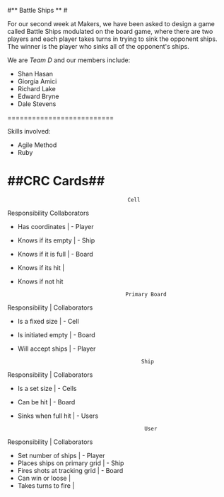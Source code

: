 #** Battle Ships ** #


For our second week at Makers, we have been asked to design a game called Battle Ships modulated on the board game, where there are two players and each player takes turns in trying to sink the opponent ships.
The winner is the player who sinks all of the opponent's ships. 


We are _Team D_ and our members include:

- Shan Hasan
- Giorgia Amici
- Richard Lake
- Edward Bryne
- Dale Stevens

==========================

Skills involved:
- Agile Method
- Ruby



##CRC Cards##
=========
                                          Cell  

Responsibility                     Collaborators 
- Has coordinates     |             - Player
- Knows if its empty  |             - Ship
- Knows if it is full |             - Board
- Knows if its hit    |    
- Knows if not hit

                                        Primary Board  

Responsibility        |   Collaborators 
- Is a fixed size     |   - Cell
- Is initiated empty  |   - Board
- Will accept ships   |   - Player

                                             Ship  

Responsibility        |   Collaborators 
- Is a set size       |   - Cells
- Can be hit          |   - Board
- Sinks when full hit |   - Users

                                              User  

Responsibility                  |  Collaborators 
- Set number of ships           |     - Player
- Places ships on primary grid  |     - Ship
- Fires shots at tracking grid  |     - Board
- Can win or loose              |    
- Takes turns to fire           |


